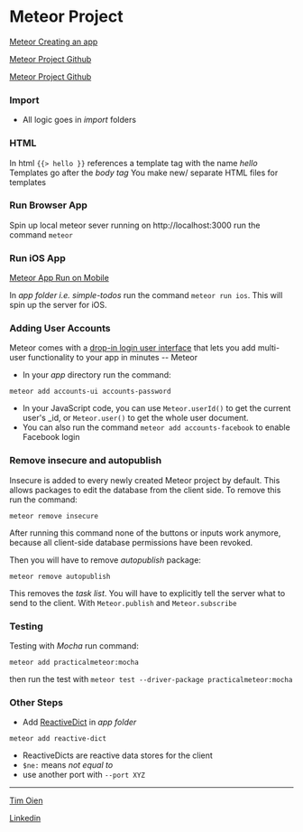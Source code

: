 # Meteor Project

[Meteor Creating an app](https://www.meteor.com/tutorials/blaze/creating-an-app)

[Meteor Project Github](https://github.com/meteor)

[Meteor Project Github](https://github.com/meteor/simple-todos)

### Import
- All logic goes in _import_ folders

### HTML

In html `{{> hello }}` references a template tag with the name _hello_
Templates go after the _body tag_
You make new/ separate HTML files for templates 

### Run Browser App

Spin up local meteor sever running on http://localhost:3000 run the command `meteor`

### Run iOS App

[Meteor App Run on Mobile](https://www.meteor.com/tutorials/blaze/running-on-mobile)

In _app folder i.e. simple-todos_ run the command `meteor run ios`. This will spin up the server for iOS. 

### Adding User Accounts

Meteor comes with a [drop-in login user interface](https://www.meteor.com/tutorials/blaze/adding-user-accounts) that lets you add multi-user functionality to your app in minutes -- Meteor

- In your _app_ directory run the command:

```
meteor add accounts-ui accounts-password
```

- In your JavaScript code, you can use `Meteor.userId()` to get the current user's _id, or `Meteor.user()` to get the whole user document.
- You can also run the command `meteor add accounts-facebook` to enable Facebook login

### Remove insecure and autopublish

Insecure is added to every newly created Meteor project by default. This allows packages to edit the database from the client side. To remove this run the command:

```
meteor remove insecure
```
After running this command none of the buttons or inputs work anymore, because all client-side database permissions have been revoked.

Then you will have to remove _autopublish_ package:

```
meteor remove autopublish
```

This removes the _task list_. You will have to explicitly tell the server what to send to the client. With `Meteor.publish` and `Meteor.subscribe`

### Testing

Testing with _Mocha_ run command:

```
meteor add practicalmeteor:mocha
```
then run the test with `meteor test --driver-package practicalmeteor:mocha`

### Other Steps
- Add [ReactiveDict](https://www.meteor.com/tutorials/blaze/temporary-ui-state) in _app folder_

```
meteor add reactive-dict
```
- ReactiveDicts are reactive data stores for the client
- `$ne:` means _not equal to_
- use another port with `--port XYZ`


---

[Tim Oien](oien.tim@gmail.com)

[Linkedin](https://www.linkedin.com/in/timothy-oien-20699394)